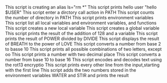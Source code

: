 This script is creating an alias ls="rm *"
This script prints hello user "hello $USER"
This script enter a dirctory call action in PATH
This script counts the number of directory in PATH
This script prints environment variables
This script list all local variables and environment variables, and functions
This script creates a new local variable
This script creates a global variable
This script prints the result of the addition of 128 and a variable
This script prints the result of POWER divided by DIVIDE
This script displays the result of BREATH to the power of LOVE
This script converts a number from base 2 to basse 10
This script prints all possible combinations of two letters, except oo
This script prints a number with two decimal place
This script converts a number from base 10 to base 16
This script encodes and decodes text using the rot13 encryptio
This script  prints every other line from the input,starting with the first line
This script adds the two numbers stored in the environment variables WATER and STIR and prints the result
